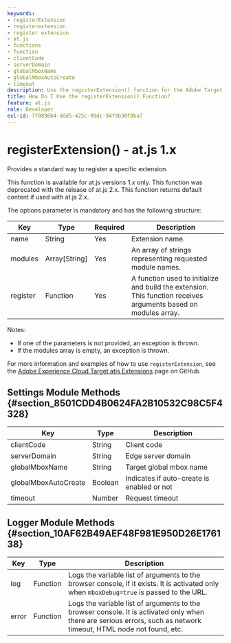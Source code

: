 ```yaml
---
keywords:
- registerExtension
- registerextension
- register extension
- at.js
- functions
- function
- clientCode
- serverDomain
- globalMboxName
- globalMboxAutoCreate
- timeout
description: Use the registerExtension() function for the Adobe Target at.js JavaScript library to register a specific extension. (at.js 1.x)
title: How Do I Use the registerExtension() Function?
feature: at.js
role: Developer
exl-id: 7f0898b4-ddd5-425c-99dc-94f9b30f8ba7
---
```

# registerExtension() - at.js 1.x

Provides a standard way to register a specific extension.

<InlineAlert variant="info" slots="text"/>

This function is available for at.js versions 1.*x* only. This function was deprecated with the release of at.js 2.x. This function returns default content if used with at.js 2.x.

The options parameter is mandatory and has the following structure:

| Key | Type | Required | Description |
|--- |--- |--- |--- |
|name|String|Yes|Extension name.|
|modules|Array[String]|Yes|An array of strings representing requested module names.|
|register|Function|Yes|A function used to initialize and build the extension. This function receives arguments based on modules array.|

Notes:

* If one of the parameters is not provided, an exception is thrown. 
* If the modules array is empty, an exception is thrown.

For more information and examples of how to use `registerExtension`, see the [Adobe Experience Cloud Target atjs Extensions](https://github.com/Adobe-Marketing-Cloud/target-atjs-extensions) page on GitHub.

## Settings Module Methods {#section_8501CDD4B0624FA2B10532C98C5F4328}

| Key | Type | Description |
|--- |--- |--- |
|clientCode|String|Client code|
|serverDomain|String|Edge server domain|
|globalMboxName|String|Target global mbox name|
|globalMboxAutoCreate|Boolean|Indicates if auto-create is enabled or not|
|timeout|Number|Request timeout|

## Logger Module Methods {#section_10AF62B49AEF48F981E950D26E176138}

| Key | Type | Description |
|--- |--- |--- |
|log|Function|Logs the variable list of arguments to the browser console, if it exists. It is activated only when `mboxDebug=true` is passed to the URL.|
|error|Function|Logs the variable list of arguments to the browser console. It is activated only when there are serious errors, such as network timeout, HTML node not found, etc.|

